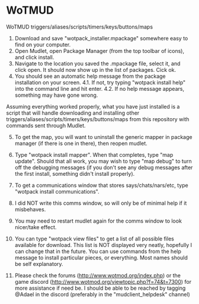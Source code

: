# WoTMUD
WoTMUD triggers/aliases/scripts/timers/keys/buttons/maps

1. Download and save "wotpack_installer.mpackage" somewhere easy to find on your computer.
2. Open Mudlet, open Package Manager (from the top toolbar of icons), and click install.
3. Navigate to the location you saved the .mpackage file, select it, and click open. It should now show up in the list of packages. Cick ok.
4. You should see an automatic help message from the package installation on your screen.
   4.1. If not, try typing "wotpack install help" into the command line and hit enter.
   4.2. If no help message appears, something may have gone wrong.

Assuming everything worked properly, what you have just installed is a script that will handle downloading and installing other triggers/aliases/scripts/timers/keys/buttons/maps from this repository with commands sent through Mudlet.

5) To get the map, you will want to uninstall the generic mapper in package manager (if there is one in there), then reopen mudlet.
6) Type "wotpack install mapper". When that completes, type "map update". Should that all work, you may wish to type "map debug" to turn off the debugging messages (if you don't see any debug messages after the first install, something didn't install properly).

7) To get a communications window that stores says/chats/nars/etc, type "wotpack install communications". 
8) I did NOT write this comms window, so will only be of minimal help if it misbehaves.
9) You may need to restart mudlet again for the comms window to look nicer/take effect.

10) You can type "wotpack view files" to get a list of all possible files available for download. This list is NOT displayed very neatly, hopefully I can change that in the future. You can use commands from the help message to install particular pieces, or everything. Most names should be self explanatory.


11) Please check the forums (http://www.wotmod.org/index.php) or the game discord (http://www.wotmod.org/viewtopic.php?f=74&t=7300) for more assistance if need be. I should be able to be reached by tagging @Adael in the discord (preferably in the "mudclient_helpdesk" channel)
